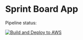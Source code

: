# Sprint Board App

Pipeline status:

[![Build and Deploy to AWS](https://github.com/ankit-antony-devops/jira-app-mern/actions/workflows/pipeline.yml/badge.svg)](https://github.com/ankit-antony-devops/jira-app-mern/actions/workflows/pipeline.yml)
